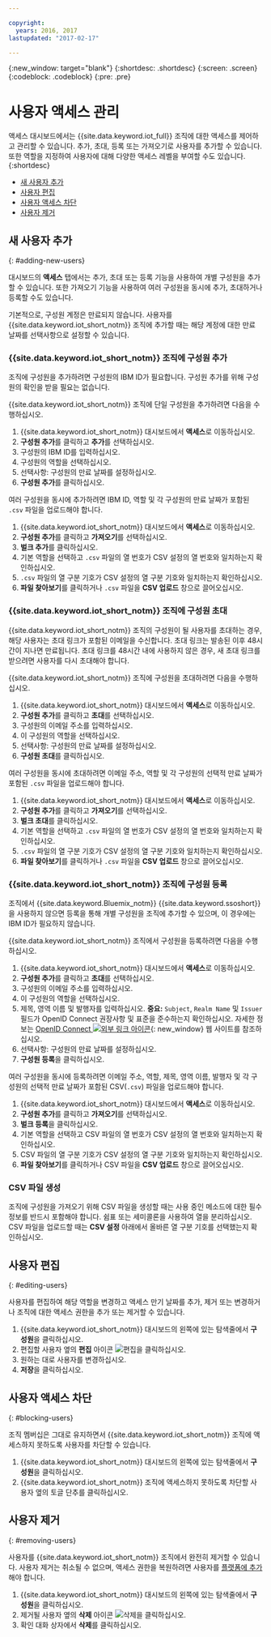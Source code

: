 ```yaml
---

copyright:
  years: 2016, 2017
lastupdated: "2017-02-17"

---
```


{:new_window: target="blank"}
{:shortdesc: .shortdesc}
{:screen: .screen}
{:codeblock: .codeblock}
{:pre: .pre}

# 사용자 액세스 관리

액세스 대시보드에서는 {{site.data.keyword.iot_full}} 조직에 대한 액세스를 제어하고 관리할 수 있습니다. 추가, 초대, 등록 또는 가져오기로 사용자를 추가할 수 있습니다. 또한 역할을 지정하여 사용자에 대해 다양한 액세스 레벨을 부여할 수도 있습니다.
{:shortdesc}

- [새 사용자 추가](#adding-new-users)
- [사용자 편집](#editing-users)
- [사용자 액세스 차단](#blocking-users)
- [사용자 제거](#removing-users)

## 새 사용자 추가
{: #adding-new-users}

대시보드의 **액세스** 탭에서는 추가, 초대 또는 등록 기능을 사용하여 개별 구성원을 추가할 수 있습니다. 또한 가져오기 기능을 사용하여 여러 구성원을 동시에 추가, 초대하거나 등록할 수도 있습니다. 

기본적으로, 구성원 계정은 만료되지 않습니다. 사용자를 {{site.data.keyword.iot_short_notm}} 조직에 추가할 때는 해당 계정에 대한 만료 날짜를 선택사항으로 설정할 수 있습니다. 

### {{site.data.keyword.iot_short_notm}} 조직에 구성원 추가

조직에 구성원을 추가하려면 구성원의 IBM ID가 필요합니다. 구성원 추가를 위해 구성원의 확인을 받을 필요는 없습니다. 

{{site.data.keyword.iot_short_notm}} 조직에 단일 구성원을 추가하려면 다음을 수행하십시오. 
1. {{site.data.keyword.iot_short_notm}} 대시보드에서 **액세스**로 이동하십시오. 
2. **구성원 추가**를 클릭하고 **추가**를 선택하십시오. 
3. 구성원의 IBM ID를 입력하십시오. 
4. 구성원의 역할을 선택하십시오. 
5. 선택사항: 구성원의 만료 날짜를 설정하십시오. 
6. **구성원 추가**를 클릭하십시오. 

여러 구성원을 동시에 추가하려면 IBM ID, 역할 및 각 구성원의 만료 날짜가 포함된 `.csv` 파일을 업로드해야 합니다. 
1. {{site.data.keyword.iot_short_notm}} 대시보드에서 **액세스**로 이동하십시오. 
2. **구성원 추가**를 클릭하고 **가져오기**를 선택하십시오. 
3. **벌크 추가**를 클릭하십시오. 
4. 기본 역할을 선택하고 `.csv` 파일의 열 번호가 CSV 설정의 열 번호와 일치하는지 확인하십시오. 
5. `.csv` 파일의 열 구분 기호가 CSV 설정의 열 구분 기호와 일치하는지 확인하십시오. 
6. **파일 찾아보기**를 클릭하거나 `.csv` 파일을 **CSV 업로드** 창으로 끌어오십시오. 

### {{site.data.keyword.iot_short_notm}} 조직에 구성원 초대

{{site.data.keyword.iot_short_notm}} 조직의 구성원이 될 사용자를 초대하는 경우, 해당 사용자는 초대 링크가 포함된 이메일을 수신합니다. 초대 링크는 발송된 이후 48시간이 지나면 만료됩니다. 초대 링크를 48시간 내에 사용하지 않은 경우, 새 초대 링크를 받으려면 사용자를 다시 초대해야 합니다. 

{{site.data.keyword.iot_short_notm}} 조직에 구성원을 초대하려면 다음을 수행하십시오. 
1. {{site.data.keyword.iot_short_notm}} 대시보드에서 **액세스**로 이동하십시오. 
2. **구성원 추가**를 클릭하고 **초대**를 선택하십시오. 
3. 구성원의 이메일 주소를 입력하십시오. 
4. 이 구성원의 역할을 선택하십시오. 
5. 선택사항: 구성원의 만료 날짜를 설정하십시오. 
6. **구성원 초대**를 클릭하십시오. 

여러 구성원을 동시에 초대하려면 이메일 주소, 역할 및 각 구성원의 선택적 만료 날짜가 포함된 `.csv` 파일을 업로드해야 합니다. 
1. {{site.data.keyword.iot_short_notm}} 대시보드에서 **액세스**로 이동하십시오. 
2. **구성원 추가**를 클릭하고 **가져오기**를 선택하십시오. 
3. **벌크 초대**를 클릭하십시오. 
4. 기본 역할을 선택하고 `.csv` 파일의 열 번호가 CSV 설정의 열 번호와 일치하는지 확인하십시오. 
5. `.csv` 파일의 열 구분 기호가 CSV 설정의 열 구분 기호와 일치하는지 확인하십시오. 
6. **파일 찾아보기**를 클릭하거나 `.csv` 파일을 **CSV 업로드** 창으로 끌어오십시오. 

### {{site.data.keyword.iot_short_notm}} 조직에 구성원 등록

조직에서 {{site.data.keyword.Bluemix_notm}} {{site.data.keyword.ssoshort}}을 사용하지 않으면 등록을 통해 개별 구성원을 조직에 추가할 수 있으며, 이 경우에는 IBM ID가 필요하지 않습니다. 

{{site.data.keyword.iot_short_notm}} 조직에서 구성원을 등록하려면 다음을 수행하십시오. 
1. {{site.data.keyword.iot_short_notm}} 대시보드에서 **액세스**로 이동하십시오. 
2. **구성원 추가**를 클릭하고 **초대**를 선택하십시오. 
3. 구성원의 이메일 주소를 입력하십시오. 
4. 이 구성원의 역할을 선택하십시오. 
5. 제목, 영역 이름 및 발행자를 입력하십시오.
   **중요:** `Subject`, `Realm Name` 및 `Issuer` 필드가 OpenID Connect 권장사항 및 표준을 준수하는지 확인하십시오. 자세한 정보는 [OpenID Connect ![외부 링크 아이콘](../../icons/launch-glyph.svg)](http://openid.net/connect/){: new_window} 웹 사이트를 참조하십시오.
6. 선택사항: 구성원의 만료 날짜를 설정하십시오. 
7. **구성원 등록**을 클릭하십시오. 

여러 구성원을 동시에 등록하려면 이메일 주소, 역할, 제목, 영역 이름, 발행자 및 각 구성원의 선택적 만료 날짜가 포함된 CSV(`.csv`) 파일을 업로드해야 합니다. 
1. {{site.data.keyword.iot_short_notm}} 대시보드에서 **액세스**로 이동하십시오. 
2. **구성원 추가**를 클릭하고 **가져오기**를 선택하십시오. 
3. **벌크 등록**을 클릭하십시오. 
4. 기본 역할을 선택하고 CSV 파일의 열 번호가 CSV 설정의 열 번호와 일치하는지 확인하십시오. 
5. CSV 파일의 열 구분 기호가 CSV 설정의 열 구분 기호와 일치하는지 확인하십시오. 
6. **파일 찾아보기**를 클릭하거나 CSV 파일을 **CSV 업로드** 창으로 끌어오십시오. 

### CSV 파일 생성

조직에 구성원을 가져오기 위해 CSV 파일을 생성할 때는 사용 중인 메소드에 대한 필수 정보를 반드시 포함해야 합니다. 쉼표 또는 세미콜론을 사용하여 열을 분리하십시오. CSV 파일을 업로드할 때는 **CSV 설정** 아래에서 올바른 열 구분 기호를 선택했는지 확인하십시오. 

## 사용자 편집
{: #editing-users}

사용자를 편집하여 해당 역할을 변경하고 액세스 만기 날짜를 추가, 제거 또는 변경하거나 조직에 대한 액세스 권한을 추가 또는 제거할 수 있습니다. 

1. {{site.data.keyword.iot_short_notm}} 대시보드의 왼쪽에 있는 탐색줄에서 **구성원**을 클릭하십시오. 
2. 편집할 사용자 옆의 **편집** 아이콘 ![편집](/docs/images/edit_32.svg)을 클릭하십시오. 
3. 원하는 대로 사용자를 변경하십시오. 
4. **저장**을 클릭하십시오.

## 사용자 액세스 차단
{: #blocking-users}

조직 멤버십은 그대로 유지하면서 {{site.data.keyword.iot_short_notm}} 조직에 액세스하지 못하도록 사용자를 차단할 수 있습니다. 

1. {{site.data.keyword.iot_short_notm}} 대시보드의 왼쪽에 있는 탐색줄에서 **구성원**을 클릭하십시오. 
2. {{site.data.keyword.iot_short_notm}} 조직에 액세스하지 못하도록 차단할 사용자 옆의 토글 단추를 클릭하십시오. 


## 사용자 제거
{: #removing-users}

사용자를 {{site.data.keyword.iot_short_notm}} 조직에서 완전히 제거할 수 있습니다. 사용자 제거는 취소될 수 없으며, 액세스 권한을 복원하려면 사용자를 [플랫폼에 추가](#adding-new-users)해야 합니다. 

1. {{site.data.keyword.iot_short_notm}} 대시보드의 왼쪽에 있는 탐색줄에서 **구성원**을 클릭하십시오. 
2. 제거될 사용자 옆의 **삭제** 아이콘 ![삭제](/docs/images/trash_32.svg)을 클릭하십시오. 
3. 확인 대화 상자에서 **삭제**를 클릭하십시오. 
